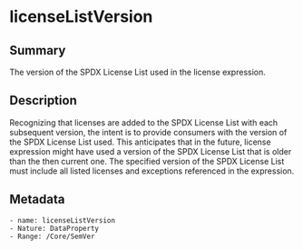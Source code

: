 <!-- Automatically generated by spec-parser v2.0.0 on 2023-12-25T20:28:21.783513+00:00 -->
<!-- SPDX-License-Identifier: Community-Spec-1.0 -->

# licenseListVersion

## Summary

The version of the SPDX License List used in the license expression.


## Description

Recognizing that licenses are added to the SPDX License List with each subsequent version, the intent is to provide consumers with the version of the SPDX License List used. 
This anticipates that in the future, license expression might have used a version of the SPDX License List that is older than the then current one.
The specified version of the SPDX License List must include all listed licenses and exceptions referenced in the expression.


## Metadata

    - name: licenseListVersion
    - Nature: DataProperty
    - Range: /Core/SemVer




